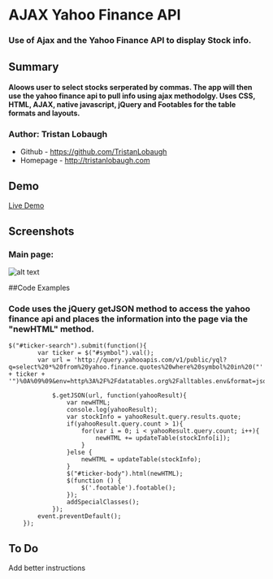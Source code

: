 # AJAX Yahoo Finance API

### Use of Ajax and the Yahoo Finance API to display Stock info.

## Summary

#### Aloows user to select stocks serperated by commas. The app will then use the yahoo finance api to pull info using ajax methodolgy. Uses CSS, HTML, AJAX, native javascript, jQuery and Footables for the table formats and layouts.

### Author: Tristan Lobaugh 
+ Github - https://github.com/TristanLobaugh
+ Homepage - http://tristanlobaugh.com

## Demo

[Live Demo](http://tristanlobaugh.com/ajax_apis_intro)

## Screenshots

### Main page:
![alt text](https://raw.githubusercontent.com/TristanLobaugh/ajax_apis_intro/master/img/screen_shot.png)


##Code Examples

### Code uses the jQuery getJSON method to access the yahoo finance api and places the information into the page via the "newHTML" method.
```
$("#ticker-search").submit(function(){
		var ticker = $("#symbol").val();
		var url = 'http://query.yahooapis.com/v1/public/yql?q=select%20*%20from%20yahoo.finance.quotes%20where%20symbol%20in%20("' + ticker + '")%0A%09%09&env=http%3A%2F%2Fdatatables.org%2Falltables.env&format=json';

			$.getJSON(url, function(yahooResult){
				var newHTML;
				console.log(yahooResult);
				var stockInfo = yahooResult.query.results.quote;
				if(yahooResult.query.count > 1){
					for(var i = 0; i < yahooResult.query.count; i++){
						newHTML += updateTable(stockInfo[i]);
					}
				}else {
					newHTML = updateTable(stockInfo);
				}
				$("#ticker-body").html(newHTML);
				$(function () {
					$('.footable').footable();
				});
				addSpecialClasses();
			});
		event.preventDefault();
	});
```

## To Do
Add better instructions